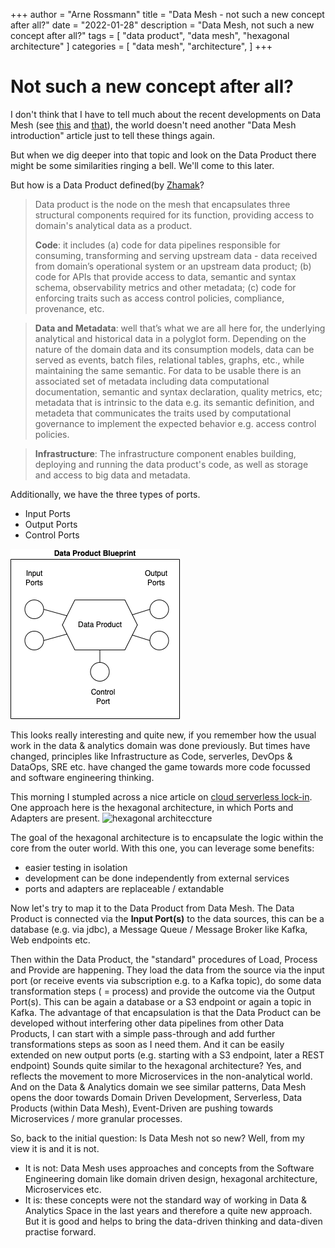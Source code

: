 +++
author = "Arne Rossmann"
title = "Data Mesh - not such a new concept after all?"
date = "2022-01-28"
description = "Data Mesh, not such a new concept after all?"
tags = [
    "data product",
    "data mesh",
    "hexagonal architecture"
]
categories = [
    "data mesh",
    "architecture",
]
+++

# Not such a new concept after all?

I don't think that I have to tell much about the recent developments on Data Mesh (see [this](https://martinfowler.com/articles/data-monolith-to-mesh.html) and [that](https://martinfowler.com/articles/data-mesh-principles.html)), the world doesn't need another "Data Mesh introduction" article just to tell these things again.

But when we dig deeper into that topic and look on the Data Product there might be some similarities ringing a bell. We'll come to this later.

But how is a Data Product defined(by [Zhamak](https://martinfowler.com/articles/data-mesh-principles.html)?

> Data product is the node on the mesh that encapsulates three structural components required for its function, providing access to domain's analytical data as a product.
> 
> **Code**: it includes (a) code for data pipelines responsible for consuming, transforming and serving upstream data - data received from domain’s operational system or an upstream data product; (b) code for APIs that provide access to data, semantic and syntax schema, observability metrics and other metadata; (c) code for enforcing traits such as access control policies, compliance, provenance, etc.

> **Data and Metadata**: well that’s what we are all here for, the underlying analytical and historical data in a polyglot form. Depending on the nature of the domain data and its consumption models, data can be served as events, batch files, relational tables, graphs, etc., while maintaining the same semantic. For data to be usable there is an associated set of metadata including data computational documentation, semantic and syntax declaration, quality metrics, etc; metadata that is intrinsic to the data e.g. its semantic definition, and metadeta that communicates the traits used by computational governance to implement the expected behavior e.g. access control policies.

> **Infrastructure**: The infrastructure component enables building, deploying and running the data product's code, as well as storage and access to big data and metadata.

Additionally, we have the three types of ports.

* Input Ports
* Output Ports
* Control Ports

![data product](/media/dataproduct-Overview.png)

This looks really interesting and quite new, if you remember how the usual work in the data & analytics domain was done previously. But times have changed, principles like Infrastructure as Code, serverles, DevOps & DataOps, SRE etc. have changed the game towards more code focussed and software engineering thinking. 

This morning I stumpled across a nice article on [cloud serverless lock-in](https://thecillu.medium.com/cloud-serverless-lock-in-doesnt-exist-if-your-team-knows-hexagoxal-architecture-4f64e93463aa). One approach here is the hexagonal architecture, in which Ports and Adapters are present.
![hexagonal architeccture](https://miro.medium.com/max/2400/1*Pg2q4iAyedW4pH9cEZNBhA.png)

The goal of the hexagonal architecture is to encapsulate the logic within the core from the outer world. With this one, you can leverage some benefits:
* easier testing in isolation
* development can be done independently from external services
* ports and adapters are replaceable / extandable

Now let's try to map it to the Data Product from Data Mesh. The Data Product is connected via the **Input Port(s)** to the data sources, this can be a database (e.g. via jdbc), a Message Queue / Message Broker like Kafka, Web endpoints etc.

Then within the Data Product, the "standard" procedures of Load, Process and Provide are happening. They load the data from the source via the input port (or receive events via subscription e.g. to a Kafka topic), do some data transformation steps ( = process) and provide the outcome via the Output Port(s). This can be again a database or a S3 endpoint or again a topic in Kafka. 
The advantage of that encapsulation is that the Data Product can be developed without interfering other data pipelines from other Data Products, I can start with a simple pass-through and add further transformations steps as soon as I need them. And it can be easily extended on new output ports (e.g. starting with a S3 endpoint, later a REST endpoint)
Sounds quite similar to the hexagonal architecture? Yes, and reflects the movement to more Microservices in the non-analytical world. And on the Data & Analytics domain we see similar patterns, Data Mesh opens the door towards Domain Driven Development, Serverless, Data Products (within Data Mesh), Event-Driven are pushing towards Microservices / more granular processes.

So, back to the initial question: Is Data Mesh not so new? Well, from my view it is and it is not.
* It is not: Data Mesh uses approaches and concepts from the Software Engineering domain like domain driven design, hexagonal architecture, Microservices etc.
* It is: these concepts were not the standard way of working in Data & Analytics Space in the last years and therefore a quite new approach. But it is good and helps to bring the data-driven thinking and data-diven practise forward.